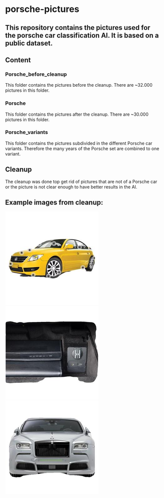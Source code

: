 # porsche-pictures
## This repository contains the pictures used for the porsche car classification AI. It is based on a public dataset.

## Content

### Porsche_before_cleanup
This folder contains the pictures before the cleanup. There are ~32.000 pictures in this folder.

### Porsche
This folder contains the pictures after the cleanup. There are ~30.000 pictures in this folder.

### Porsche_variants
This folder contains the pictures subdivided in the different Porsche car variants. Therefore the many years of the Porsche set are combined to one variant.
## Cleanup
The cleanup was done top get rid of pictures that are not of a Porsche car or the picture is not clear enough to have better results in the AI.


## Example images from cleanup:

![Sample images](examples/example1.jpg "Not a Porsche car")
![Sample images](examples/example2.jpg "Not a Porsche car")
![Sample images](examples/example3.jpg "Not a Porsche car")